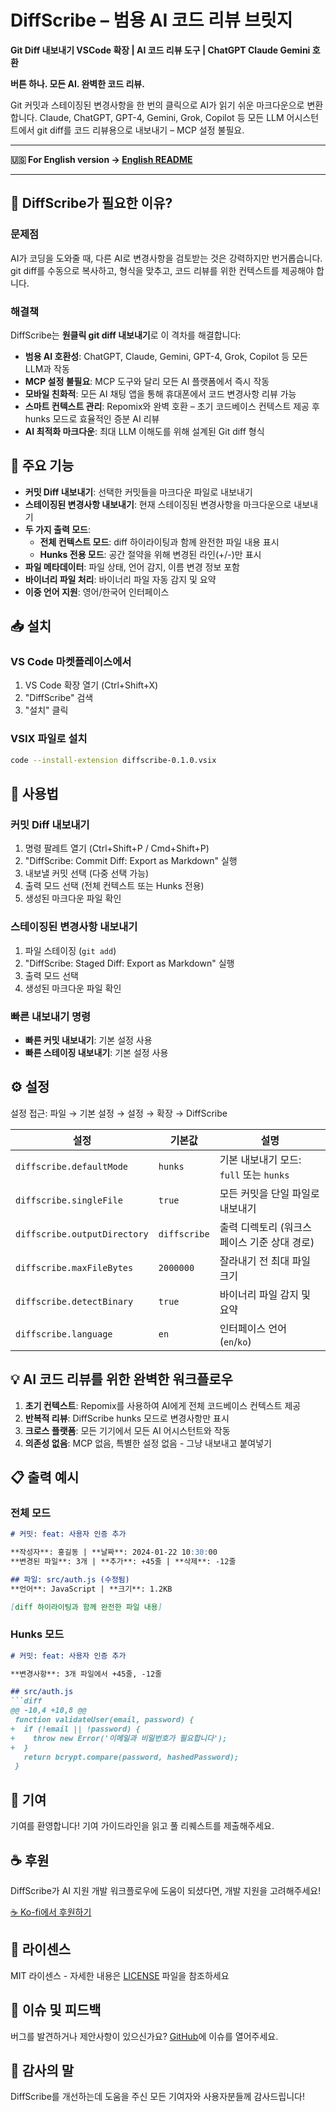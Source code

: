 # DiffScribe – 범용 AI 코드 리뷰 브릿지

**Git Diff 내보내기 VSCode 확장 | AI 코드 리뷰 도구 | ChatGPT Claude Gemini 호환**

**버튼 하나. 모든 AI. 완벽한 코드 리뷰.**

Git 커밋과 스테이징된 변경사항을 한 번의 클릭으로 AI가 읽기 쉬운 마크다운으로 변환합니다. Claude, ChatGPT, GPT-4, Gemini, Grok, Copilot 등 모든 LLM 어시스턴트에서 git diff를 코드 리뷰용으로 내보내기 – MCP 설정 불필요.

---

**🇺🇸 For English version → [English README](../README.md)**

---

## 🎯 DiffScribe가 필요한 이유?

### 문제점
AI가 코딩을 도와줄 때, 다른 AI로 변경사항을 검토받는 것은 강력하지만 번거롭습니다. git diff를 수동으로 복사하고, 형식을 맞추고, 코드 리뷰를 위한 컨텍스트를 제공해야 합니다.

### 해결책
DiffScribe는 **원클릭 git diff 내보내기**로 이 격차를 해결합니다:
- **범용 AI 호환성**: ChatGPT, Claude, Gemini, GPT-4, Grok, Copilot 등 모든 LLM과 작동
- **MCP 설정 불필요**: MCP 도구와 달리 모든 AI 플랫폼에서 즉시 작동
- **모바일 친화적**: 모든 AI 채팅 앱을 통해 휴대폰에서 코드 변경사항 리뷰 가능
- **스마트 컨텍스트 관리**: Repomix와 완벽 호환 – 초기 코드베이스 컨텍스트 제공 후 hunks 모드로 효율적인 증분 AI 리뷰
- **AI 최적화 마크다운**: 최대 LLM 이해도를 위해 설계된 Git diff 형식

## 🚀 주요 기능

- **커밋 Diff 내보내기**: 선택한 커밋들을 마크다운 파일로 내보내기
- **스테이징된 변경사항 내보내기**: 현재 스테이징된 변경사항을 마크다운으로 내보내기
- **두 가지 출력 모드**:
  - **전체 컨텍스트 모드**: diff 하이라이팅과 함께 완전한 파일 내용 표시
  - **Hunks 전용 모드**: 공간 절약을 위해 변경된 라인(+/-)만 표시
- **파일 메타데이터**: 파일 상태, 언어 감지, 이름 변경 정보 포함
- **바이너리 파일 처리**: 바이너리 파일 자동 감지 및 요약
- **이중 언어 지원**: 영어/한국어 인터페이스

## 📥 설치

### VS Code 마켓플레이스에서
1. VS Code 확장 열기 (Ctrl+Shift+X)
2. "DiffScribe" 검색
3. "설치" 클릭

### VSIX 파일로 설치
```bash
code --install-extension diffscribe-0.1.0.vsix
```

## 🎯 사용법

### 커밋 Diff 내보내기
1. 명령 팔레트 열기 (Ctrl+Shift+P / Cmd+Shift+P)
2. "DiffScribe: Commit Diff: Export as Markdown" 실행
3. 내보낼 커밋 선택 (다중 선택 가능)
4. 출력 모드 선택 (전체 컨텍스트 또는 Hunks 전용)
5. 생성된 마크다운 파일 확인

### 스테이징된 변경사항 내보내기
1. 파일 스테이징 (`git add`)
2. "DiffScribe: Staged Diff: Export as Markdown" 실행
3. 출력 모드 선택
4. 생성된 마크다운 파일 확인

### 빠른 내보내기 명령
- **빠른 커밋 내보내기**: 기본 설정 사용
- **빠른 스테이징 내보내기**: 기본 설정 사용

## ⚙️ 설정

설정 접근: 파일 → 기본 설정 → 설정 → 확장 → DiffScribe

| 설정 | 기본값 | 설명 |
|------|--------|------|
| `diffscribe.defaultMode` | `hunks` | 기본 내보내기 모드: `full` 또는 `hunks` |
| `diffscribe.singleFile` | `true` | 모든 커밋을 단일 파일로 내보내기 |
| `diffscribe.outputDirectory` | `diffscribe` | 출력 디렉토리 (워크스페이스 기준 상대 경로) |
| `diffscribe.maxFileBytes` | `2000000` | 잘라내기 전 최대 파일 크기 |
| `diffscribe.detectBinary` | `true` | 바이너리 파일 감지 및 요약 |
| `diffscribe.language` | `en` | 인터페이스 언어 (`en`/`ko`) |

## 💡 AI 코드 리뷰를 위한 완벽한 워크플로우

1. **초기 컨텍스트**: Repomix를 사용하여 AI에게 전체 코드베이스 컨텍스트 제공
2. **반복적 리뷰**: DiffScribe hunks 모드로 변경사항만 표시
3. **크로스 플랫폼**: 모든 기기에서 모든 AI 어시스턴트와 작동
4. **의존성 없음**: MCP 없음, 특별한 설정 없음 - 그냥 내보내고 붙여넣기

## 📋 출력 예시

### 전체 모드
```markdown
# 커밋: feat: 사용자 인증 추가

**작성자**: 홍길동 | **날짜**: 2024-01-22 10:30:00
**변경된 파일**: 3개 | **추가**: +45줄 | **삭제**: -12줄

## 파일: src/auth.js (수정됨)
**언어**: JavaScript | **크기**: 1.2KB

[diff 하이라이팅과 함께 완전한 파일 내용]
```

### Hunks 모드
```markdown
# 커밋: feat: 사용자 인증 추가

**변경사항**: 3개 파일에서 +45줄, -12줄

## src/auth.js
```diff
@@ -10,4 +10,8 @@
 function validateUser(email, password) {
+  if (!email || !password) {
+    throw new Error('이메일과 비밀번호가 필요합니다');
+  }
   return bcrypt.compare(password, hashedPassword);
 }
```

## 🤝 기여

기여를 환영합니다! 기여 가이드라인을 읽고 풀 리퀘스트를 제출해주세요.

## ☕ 후원

DiffScribe가 AI 지원 개발 워크플로우에 도움이 되셨다면, 개발 지원을 고려해주세요!

[☕ Ko-fi에서 후원하기](https://ko-fi.com/jhai0)

## 📄 라이센스

MIT 라이센스 - 자세한 내용은 [LICENSE](../LICENSE) 파일을 참조하세요

## 🐛 이슈 및 피드백

버그를 발견하거나 제안사항이 있으신가요? [GitHub](https://github.com/Jeonghyeon-US/diffscribe-vscode)에 이슈를 열어주세요.

## 🙏 감사의 말

DiffScribe를 개선하는데 도움을 주신 모든 기여자와 사용자분들께 감사드립니다!